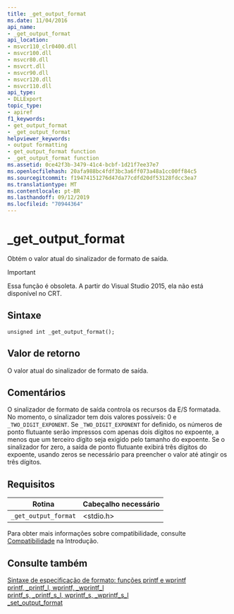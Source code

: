 ```yaml
---
title: _get_output_format
ms.date: 11/04/2016
api_name:
- _get_output_format
api_location:
- msvcr110_clr0400.dll
- msvcr100.dll
- msvcr80.dll
- msvcrt.dll
- msvcr90.dll
- msvcr120.dll
- msvcr110.dll
api_type:
- DLLExport
topic_type:
- apiref
f1_keywords:
- get_output_format
- _get_output_format
helpviewer_keywords:
- output formatting
- get_output_format function
- _get_output_format function
ms.assetid: 0ce42f3b-3479-41c4-bcbf-1d21f7ee37e7
ms.openlocfilehash: 20afa988bc4fdf3bc3a6ff073a48a1cc00ff84c5
ms.sourcegitcommit: f19474151276d47da77cdfd20df53128fdcc3ea7
ms.translationtype: MT
ms.contentlocale: pt-BR
ms.lasthandoff: 09/12/2019
ms.locfileid: "70944364"
---
```

# <a name="_get_output_format"></a>_get_output_format

Obtém o valor atual do sinalizador de formato de saída.

> [!IMPORTANT]
>  Essa função é obsoleta. A partir do Visual Studio 2015, ela não está disponível no CRT.

## <a name="syntax"></a>Sintaxe

```
unsigned int _get_output_format();
```

## <a name="return-value"></a>Valor de retorno

O valor atual do sinalizador de formato de saída.

## <a name="remarks"></a>Comentários

O sinalizador de formato de saída controla os recursos da E/S formatada. No momento, o sinalizador tem dois valores possíveis: 0 e `_TWO_DIGIT_EXPONENT`. Se `_TWO_DIGIT_EXPONENT` for definido, os números de ponto flutuante serão impressos com apenas dois dígitos no expoente, a menos que um terceiro dígito seja exigido pelo tamanho do expoente. Se o sinalizador for zero, a saída de ponto flutuante exibirá três dígitos do expoente, usando zeros se necessário para preencher o valor até atingir os três dígitos.

## <a name="requirements"></a>Requisitos

|Rotina|Cabeçalho necessário|
|-------------|---------------------|
|`_get_output_format`|\<stdio.h>|

Para obter mais informações sobre compatibilidade, consulte [Compatibilidade](../c-runtime-library/compatibility.md) na Introdução.

## <a name="see-also"></a>Consulte também

[Sintaxe de especificação de formato: funções printf e wprintf](../c-runtime-library/format-specification-syntax-printf-and-wprintf-functions.md)<br/>
[printf, _printf_l, wprintf, _wprintf_l](../c-runtime-library/reference/printf-printf-l-wprintf-wprintf-l.md)<br/>
[printf_s, _printf_s_l, wprintf_s, _wprintf_s_l](../c-runtime-library/reference/printf-s-printf-s-l-wprintf-s-wprintf-s-l.md)<br/>
[_set_output_format](../c-runtime-library/set-output-format.md)
